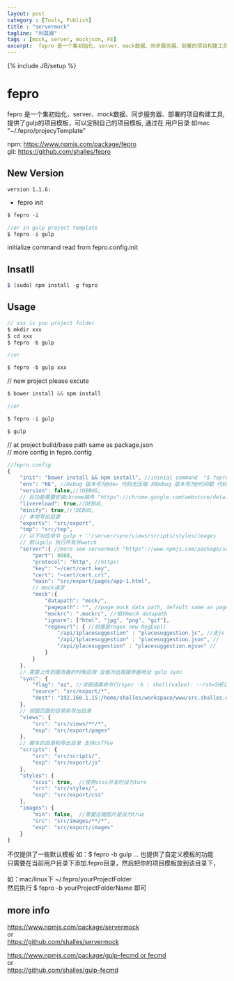 ```yaml
---
layout: post
category : [Tools, Publish]
title : "servermock"
tagline: "利其器"
tags : [mock, server, mockjson, FE]
excerpt:  fepro 是一个集初始化、server、mock数据、同步服务器、部署的项目构建工具,提供了gulp的项目模板，可以定制自己的项目模板
---
```

{% include JB/setup %}

# fepro

fepro 是一个集初始化、server、mock数据、同步服务器、部署的项目构建工具,提供了gulp的项目模板，可以定制自己的项目模板, 通过在 用户目录 如mac "~/.fepro/projecyTemplate"

npm: [ https://www.npmjs.com/package/fepro ](https://www.npmjs.com/package/fepro) <br>
git: [ https://github.com/shalles/fepro ](https://github.com/shalles/fepro)

## New Version

`version 1.1.6:` <br>
+ fepro init

```js
$ fepro -i

//or in gulp project template
$ fepro -i gulp
```
initialize command read from fepro.config.init


## Insatll

```js
$ (sudo) npm install -g fepro
```

## Usage

```js
// xxx is you project folder
$ mkdir xxx
$ cd xxx
$ fepro -b gulp

//or 

$ fepro -b gulp xxx 
```

// new project please excute 

```js
$ bower install && npm install 

//or

$ fepro -i gulp

$ gulp
```

// at project build/base path same as package.json <br>
// more config in fepro.config

```js
//fepro.config
{
    "init": "bower install && npm install", //ininial command  "$ fepro -i"
    "env": "RE", //Debug 版本号为@dev 代码无压缩 非Debug 版本号为@时间戳 代码压缩
    "version": false,//!DEBUG,
    // 此功能需要安装chrome插件 "https"://chrome.google.com/webstore/detail/livereload/jnihajbhpnppcggbcgedagnkighmdlei
    "livereload": true,//DEBUG,
    "minify": true,//!DEBUG,
    // 本地导出目录
    "exports": "src/export",
    "tmp": "src/tmp",
    // 以下对应命令 gulp + ''/server/sync/views/scripts/styles/images
    // 默认gulp 执行所有并watch
    "server":{ //more see servermock "https"://www.npmjs.com/package/servermock or "https"://github.com/shalles/servermock
        "port": 8080,
        "protocol": "http", //https\
        "key": "~/cert/cert.key",
        "cert": "~cert/cert.crt",
        "main": "src/export/pages/app-1.html",
        // mock请求
        "mock":{
            "datapath": "mock/",
            "pagepath": "", //page mock data path, default same as page file with .json or .mjson
            "mockrc": ".mockrc", //相对mock datapath
            "ignore": ["html", "jpg", "png", "gif"],
            "regexurl": { //前面是regex new RegExp()
                "/api/1placesuggestion" : "placesuggestion.js", //走js 遵循cmd
                "/api/1placesuggestion" : "placesuggestion.json", //
                "/api/placesuggestion" : "placesuggestion.mjson" //
            }
        }
    },
    // 需要上传到服务器的时候启用 且值为远程服务器地址 gulp sync
    "sync": {
        "flag": "az", //详细请再命令行rsync -h : shell(value): --rsh=SHELL; delete(): --delete;  progress(): --progress;  archive(): -a;  compress(): -z;  recursive(): -r;  update(): -u;  quiet(): -q;  dirs(): -d;  links(): -l;  dry(): -n;          
        "source": "src/export/*",
        "dest": "192.168.1.15:/home/shalles/workspace/www/src.shalles.org"
    },
    // 视图页面的目录和导出目录
    "views": {
        "src": "src/views/**/*",
        "exp": "src/export/pages"
    },
    // 脚本的目录和导出目录 支持coffee
    "scripts": {
        "src": "src/scripts/",
        "exp": "src/export/js"
    },
    "styles": {
        "scss": true,  //使用scss开发时设为ture
        "src": "src/styles/",
        "exp": "src/export/css"
    },
    "images": {
        "min": false,  //需要压缩图片是设为true
        "src": "src/images/**/*",
        "exp": "src/export/images"
    }
}
```

不仅提供了一些默认模板 如：$ fepro -b gulp ... 也提供了自定义模板的功能<br>
只需要在当前用户目录下添加.fepro目录，然后把你的项目模板放到该目录下，<br>   
如：mac/linux下 ~/.fepro/yourProjectFolder <br>
然后执行 $ fepro -b yourProjectFolderName 即可

## more info

[ https://www.npmjs.com/package/servermock ](https://www.npmjs.com/package/servermock) <br>
or <br>
[ https://github.com/shalles/servermock ](https://github.com/shalles/servermock)

[ https://www.npmjs.com/package/gulp-fecmd or fecmd ](https://www.npmjs.com/package/gulp-fecmd) <br>
or <br>
[ https://github.com/shalles/gulp-fecmd ](https://github.com/shalles/gulp-fecmd) 